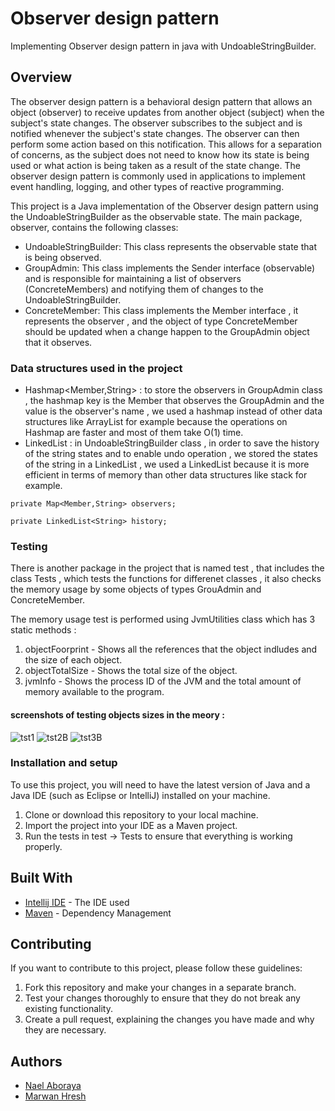 # Observer design pattern

Implementing Observer design pattern in java with UndoableStringBuilder.

## Overview
The observer design pattern is a behavioral design pattern that allows an object (observer) to receive updates from another object (subject) when the subject's state changes. The observer subscribes to the subject and is notified whenever the subject's state changes. The observer can then perform some action based on this notification. This allows for a separation of concerns, as the subject does not need to know how its state is being used or what action is being taken as a result of the state change. The observer design pattern is commonly used in applications to implement event handling, logging, and other types of reactive programming.

This project is a Java implementation of the Observer design pattern using the UndoableStringBuilder as the observable state. The main package, observer, contains the following classes:

* UndoableStringBuilder: This class represents the observable state that is being observed.
* GroupAdmin: This class implements the Sender interface (observable) and is responsible for maintaining a list of observers (ConcreteMembers) and notifying them of   changes to the UndoableStringBuilder.
* ConcreteMember: This class implements the Member interface , it represents the observer , and the object of type ConcreteMember should be updated when a change happen to the GroupAdmin object that it observes.

### Data structures used in the project

* Hashmap<Member,String> : to store the observers in GroupAdmin class , the hashmap key is the Member that observes the GroupAdmin and the value is the observer's name , we used a hashmap instead of other data structures like ArrayList for example because the operations on Hashmap are faster and most of them take O(1) time.
* LinkedList<String> : in UndoableStringBuilder class , in order to save the history of the string states and to enable undo operation , we stored the states of the string in a LinkedList , we used a LinkedList because it is more efficient in terms of memory than other data structures like stack for example. 

```
private Map<Member,String> observers;
```

```
private LinkedList<String> history;
```
### Testing

There is another package in the project that is named test , that includes the class Tests , which tests the functions for differenet classes , it also checks the memory usage by some objects of types GrouAdmin and ConcreteMember.
  
The memory usage test is performed using JvmUtilities class which has 3 static methods : 
  1. objectFoorprint - Shows all the references that the object indludes and the size of each object.
  2. objectTotalSize - Shows the total size of the object.
  3. jvmInfo - Shows the process ID of the JVM and the total amount of memory available to the program.
  
  #### screenshots of testing objects sizes in the meory :
  
  ![tst1](https://user-images.githubusercontent.com/94143804/209946276-7c9cbcfe-3d64-427a-8662-07b81717dba1.jpg)
  ![tst2B](https://user-images.githubusercontent.com/94143804/209948114-c7989e13-4d6a-453b-bcf8-2d34327ed17c.jpg)
  ![tst3B](https://user-images.githubusercontent.com/94143804/209948133-7b0e35b9-b7a9-4441-b440-29bd1af7bb80.jpg)



### Installation and setup

To use this project, you will need to have the latest version of Java and a Java IDE (such as Eclipse or IntelliJ) installed on your machine.

1. Clone or download this repository to your local machine.
2. Import the project into your IDE as a Maven project. 
3. Run the tests in test -> Tests to ensure that everything is working properly.



## Built With

* [Intellij IDE](https://www.jetbrains.com/idea/promo/?source=google&medium=cpc&campaign=9730674410&term=intellij&content=602143185271&gclid=EAIaIQobChMI-o2gudOe_AIVxYXVCh35PgUWEAAYASAAEgIe7vD_BwE) - The IDE used
* [Maven](https://maven.apache.org/) - Dependency Management


## Contributing

If you want to contribute to this project, please follow these guidelines:
1. Fork this repository and make your changes in a separate branch.
2. Test your changes thoroughly to ensure that they do not break any existing functionality.
3. Create a pull request, explaining the changes you have made and why they are necessary.


## Authors

*  [Nael Aboraya](https://github.com/naelaboraya)
*  [Marwan Hresh](https://github.com/marwanhresh)



